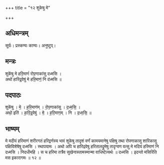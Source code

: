 +++
title = "१२ शुकेषु मे"

+++
## अधिमन्त्रम्
सूर्यः। प्रस्कण्वः काण्वः। अनुष्टुप्।

## मन्त्रः
शुके॑षु मे हरि॒माणं॑ रोप॒णाका॑सु दध्मसि ।  
अथो॑ हारिद्र॒वेषु॑ मे हरि॒माणं॒ नि द॑ध्मसि ॥

## पदपाठः
शुके॑षु । मे॒ । ह॒रि॒माण॑म् । रो॒प॒णाका॑सु । द॒ध्म॒सि॒ ।  
अथो॒ इति॑ । हा॒रि॒द्र॒वेषु॑ । मे॒ । ह॒रि॒माण॒म् । नि । द॒ध्म॒सि॒ ॥

## भाष्यम्
मे मदीयं हरिमाणं शरीरगतं हरिद्वर्णस्य भावं शुकेषु तादृशं वर्णं कामयमानेषु पक्षिषु तथा रोपणाकासु शारिकासु पक्षिविशेषेषु दध्मसि । स्थापयामः । अथो अपि च हारिद्रवेषु हरितालद्रुमेषु तादृग्वण वत्सु मे मदियं हरिमाणं नि दध्मसि । निदधीमहि । स च हरिमा तत्रैव सुखेनास्तामस्मान्मा वाधिष्टेत्यर्थः ॥ दध्मसि । इदन्तो मसिरिति मस इकारागमः ॥ १२ ॥